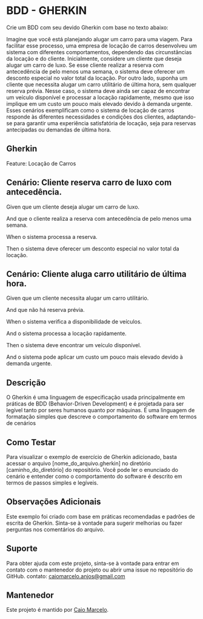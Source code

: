 # BDD - GHERKIN

Crie um BDD com seu devido Gherkin com base no texto abaixo:

Imagine que você está planejando alugar um carro para uma viagem. Para facilitar esse processo, uma
empresa de locação de carros desenvolveu um sistema com diferentes comportamentos, dependendo das
circunstâncias da locação e do cliente.
Inicialmente, considere um cliente que deseja alugar um carro de luxo. Se esse cliente realizar a reserva
com antecedência de pelo menos uma semana, o sistema deve oferecer um desconto especial no valor
total da locação. Por outro lado, suponha um cliente que necessita alugar um carro utilitário de última hora,
sem qualquer reserva prévia. Nesse caso, o sistema deve ainda ser capaz de encontrar um veículo
disponível e processar a locação rapidamente, mesmo que isso implique em um custo um pouco mais
elevado devido à demanda urgente.
Esses cenários exemplificam como o sistema de locação de carros responde às diferentes necessidades e
condições dos clientes, adaptando-se para garantir uma experiência satisfatória de locação, seja para
reservas antecipadas ou demandas de última hora.


## Gherkin
Feature: Locação de Carros

## Cenário: Cliente reserva carro de luxo com antecedência.

Given que um cliente deseja alugar um carro de luxo.

And que o cliente realiza a reserva com antecedência de pelo menos uma semana.

When o sistema processa a reserva.

Then o sistema deve oferecer um desconto especial no valor total da locação.



## Cenário: Cliente aluga carro utilitário de última hora.

Given que um cliente necessita alugar um carro utilitário.

And que não há reserva prévia.

When o sistema verifica a disponibilidade de veículos.

And o sistema processa a locação rapidamente.

Then o sistema deve encontrar um veículo disponível.

And o sistema pode aplicar um custo um pouco mais elevado devido à demanda urgente.

## Descrição
O Gherkin é uma linguagem de especificação usada principalmente em práticas de BDD (Behavior-Driven Development) e é projetada para ser legível tanto por seres humanos quanto por máquinas. É uma linguagem de formatação simples que descreve o comportamento do software em termos de cenários

## Como Testar
Para visualizar o exemplo de exercício de Gherkin adicionado, basta acessar o arquivo [nome_do_arquivo.gherkin] no diretório [caminho_do_diretório] do repositório. Você pode ler o enunciado do cenário e entender como o comportamento do software é descrito em termos de passos simples e legíveis.

## Observações Adicionais
Este exemplo foi criado com base em práticas recomendadas e padrões de escrita de Gherkin.
Sinta-se à vontade para sugerir melhorias ou fazer perguntas nos comentários do arquivo.

## Suporte
Para obter ajuda com este projeto, sinta-se à vontade para entrar em contato com o mantenedor do projeto ou abrir uma issue no repositório do GitHub.
contato: caiomarcelo.anjos@gmail.com

## Mantenedor
Este projeto é mantido por [Caio Marcelo](https://github.com/seu-usuario).
